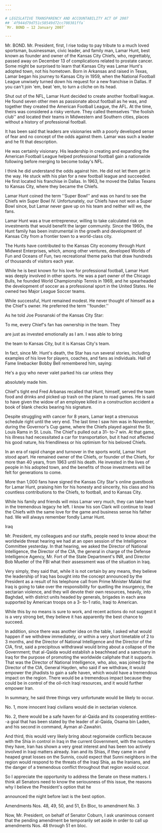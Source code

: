 ```yaml
---
---

# LEGISLATIVE TRANSPARENCY AND ACCOUNTABILITY ACT OF 2007
## `4f944d79d751c58549d72cc708381ffa`
`Mr. BOND — 12 January 2007`

---
```



Mr. BOND. Mr. President, first, I rise today to pay tribute to a much 
loved sportsman, businessman, civic leader, and family man, Lamar Hunt, 
best known as founder and owner of the Kansas City Chiefs, who, 
regrettably, passed away on December 13 of complications related to 
prostate cancer. Some might be surprised to learn that Kansas City was 
Lamar Hunt's adopted town, not his hometown. Born in Arkansas and 
raised in Texas, Lamar began his journey to Kansas City in 1959, when 
the National Football League unwisely turned down his request for a new 
franchise in Dallas. If you can't join 'em, beat 'em, to turn a cliche 
on its head.

Shut out of the NFL, Lamar Hunt decided to create another football 
league. He found seven other men as passionate about football as he 
was, and together they created the American Football League, the AFL. 
At the time, theirs was considered a risky venture. They called 
themselves ''the foolish club'' and located their teams in Midwestern 
and Southern cities, places without a history of professional football.

It has been said that leaders are visionaries with a poorly developed 
sense of fear and no concept of the odds against them. Lamar was such a 
leader and he fit that description.

He was certainly visionary. His leadership in creating and expanding 
the American Football League helped professional football gain a 
nationwide following before merging to become today's NFL.

I think he did understand the odds against him. He did not let them 
get in the way. He stuck with his plan for a new football league and 
succeeded. He first located his franchise in Dallas. In 1963, he moved 
the Dallas Texans to Kansas City, where they became the Chiefs.

Lamar Hunt coined the term ''Super Bowl'' and was on hand to see the 
Chiefs win Super Bowl IV. Unfortunately, our Chiefs have not won a 
Super Bowl since, but Lamar never gave up on his team and neither will 
we, the fans.

Lamar Hunt was a true entrepreneur, willing to take calculated risk 
on investments that would benefit the larger community. Since the 
1960s, the Hunt family has been instrumental in the growth and 
development of Kansas City from a frontier town to a world-class city.

The Hunts have contributed to the Kansas City economy through Hunt 
Midwest Enterprises, which, among other ventures, developed Worlds of 
Fun and Oceans of Fun, two recreational theme parks that draw hundreds 
of thousands of visitors each year.

While he is best known for his love for professional football, Lamar 
Hunt was deeply involved in other sports. He was a part owner of the 
Chicago Bulls, he founded World Championship Tennis in 1969, and he 
spearheaded the development of soccer as a professional sport in the 
United States. He owned two Major League Soccer teams.

While successful, Hunt remained modest. He never thought of himself 
as a the Chief's owner. He preferred the term ''founder.''

As he told Joe Posnanski of the Kansas City Star:




 To me, every Chief's fan has ownership in the team. They 


 are just as invested emotionally as I am. I was able to bring 


 the team to Kansas City, but it is Kansas City's team.


In fact, since Mr. Hunt's death, the Star has run several stories, 
including examples of his love for players, coaches, and fans as 
individuals. Hall of Fame linebacker Bobby Bell remembered him, saying:




 He's a guy who never valet parked his car unless they 


 absolutely made him.


Chief's tight end Fred Arbanas recalled that Hunt, himself, served 
the team food and drinks and picked up trash on the plane to road 
games. He is said to have given the widow of an employee killed in a 
construction accident a book of blank checks bearing his signature.

Despite struggling with cancer for 8 years, Lamar kept a strenuous 
schedule right until the very end. The last time I saw him was in 
November, during the Governor's Cup game, where the Chiefs played 
against the St. Louis Rams in St. Louis. The Chief's pulled out a 31-
to-7 win. At that game, his illness had necessitated a car for 
transportation, but it had not affected his good nature, his 
friendliness or his optimism for his beloved Chiefs.

In an era of rapid change and turnover in the sports world, Lamar 
Hunt stood apart. He remained owner of the Chiefs, or founder of the 
Chiefs, for more than 40 years, from 1963 until his death. He invested 
in the lives of people in his adopted town, and the benefits of those 
investments will be felt for generations to come.

More than 1,000 fans have signed the Kansas City Star's online 
guestbook for Lamar Hunt, praising him for his honesty and sincerity, 
his class and his countless contributions to the Chiefs, to football, 
and to Kansas City.

While his family and friends will miss Lamar very much, they can take 
heart in the tremendous legacy he left. I know his son Clark will 
continue to lead the Chiefs with the same love for the game and 
business sense his father had. We will always remember fondly Lamar 
Hunt.



















Iraq


Mr. President, my colleagues and our staffs, people need to know 
about the worldwide threat hearing we had at an open session of the 
Intelligence Committee yesterday. In that hearing, we asked the 
Director of National Intelligence, the Director of the CIA, the general 
in charge of the Defense Intelligence Agency, Mr. Fort of the State 
Department's INR, and Director Bob Mueller of the FBI what their 
assessment was of the situation in Iraq.

Very simply, they said that, while it is not certain by any means, 
they believe the leadership of Iraq has bought into the concept 
announced by the President as a result of his telephone call from Prime 
Minister Malaki that Iraq is going to take over the responsibility for 
quelling the insurgency, the sectarian violence, and they will devote 
their own resources, heavily, into Baghdad, with district units headed 
by generals, brigades in each area supported by American troops on a 3-
to-1 ratio, Iraqi to American.

While this by no means is sure to work, and recent actions do not 
suggest it is a very strong bet, they believe it has apparently the 
best chance to succeed.

In addition, since there was another idea on the table, I asked what 
would happen if we withdrew immediately, or within a very short 
timetable of 2 to 3 months, and the Director of National Intelligence 
and the Director of the CIA, first, said a precipitous withdrawal would 
bring about a collapse of the Government; that al-Qaida would establish 
a beachhead and a sanctuary in Iraq for the purpose of promoting the 
worldwide caliphate that it supports. That was the Director of National 
Intelligence, who, also, was joined by the Director of the CIA, General 
Hayden, who said if we withdraw, it would empower the jihadists to gain 
a safe haven, which would have a tremendous impact on the region. There 
would be a tremendous impact because they could be in control of the 
oil-rich Iraqi resources, and it would further empower Iran.

In summary, he said three things very unfortunate would be likely to 
occur.

No. 1, more innocent Iraqi civilians would die in sectarian violence.

No. 2, there would be a safe haven for al-Qaida and its cooperating 
entities--a goal that has been stated by the leader of al-Qaida, Osama 
bin Laden, and his second in command, Ayman al-Zawahiri.

And third, this would very likely bring about regionwide conflicts 
because with the Shia in control in Iraq in the current Government, 
with the numbers they have, Iran has shown a very great interest and 
has been too actively involved in Iraqi matters already. Iran and its 
Shias, if they came in and heaped great losses on the Sunnis, could 
expect that Sunni neighbors in the region would respond to the threats 
of the Iraqi Shia, as the Iranians, and the danger of a tremendous 
conflict throughout that region would occur.

So I appreciate the opportunity to address the Senate on these 
matters. I think all Senators need to know the seriousness of this 
issue, the reasons why I believe the President's option that he


announced the night before last is the best option.




Amendments Nos. 48, 49, 50, and 51, En Bloc, to amendment No. 3


Now, Mr. President, on behalf of Senator Coburn, I ask unanimous 
consent that the pending amendment be temporarily set aside in order to 
call up amendments Nos. 48 through 51 en bloc.